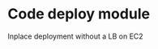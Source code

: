 # Code deploy module

Inplace deployment without a LB on EC2

<!-- BEGIN_TF_DOCS -->
<!-- END_TF_DOCS -->